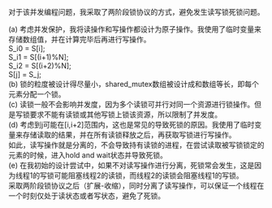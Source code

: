 对于该并发编程问题，我采取了两阶段锁协议的方式，避免发生读写锁死锁问题。


(a) 考虑并发保护，我将读操作和写操作都设计为原子操作。我使用了临时变量来存储数组值，并在计算完毕后再进行写操作。\
S_i0 = S[i];\
S_i1 = S[(i+1)%N];\
S_i2 = S[(i+2)%N];\
S[j] = S_j;\
(b) 锁的粒度被设计得尽量小，shared_mutex数组被设计成和数组等长，即每个元素分配一个锁。\
(c) 读锁一般不会影响并发度，因为多个读锁可并行对同一个资源进行锁操作。但是写锁要求不能有读锁或其他写锁上锁该资源，所以限制了并发度。\
(d) 考虑到j可能在[i,i+2]范围内，这也是常见的导致死锁的原因。我使用了临时变量来存储读取的结果，并在所有读锁释放之后，再获取写锁进行写操作。\
    如此，读写操作就是分离的，不会导致持有读锁的进程，在尝试读取被写锁锁定的元素的时候，进入hold and wait状态并导致死锁。\
(e) 在我初始的设计尝试中，如果不对读写操作进行分离，死锁常会发生，这是因为线程1的写锁可能阻塞线程2的读锁，而线程2的读锁会阻塞线程1的写锁。\
    采取两阶段锁协议之后（扩展-收缩），同时分离了读写操作，可以保证一个线程在一个时刻仅处于读状态或者写状态，避免了死锁。

